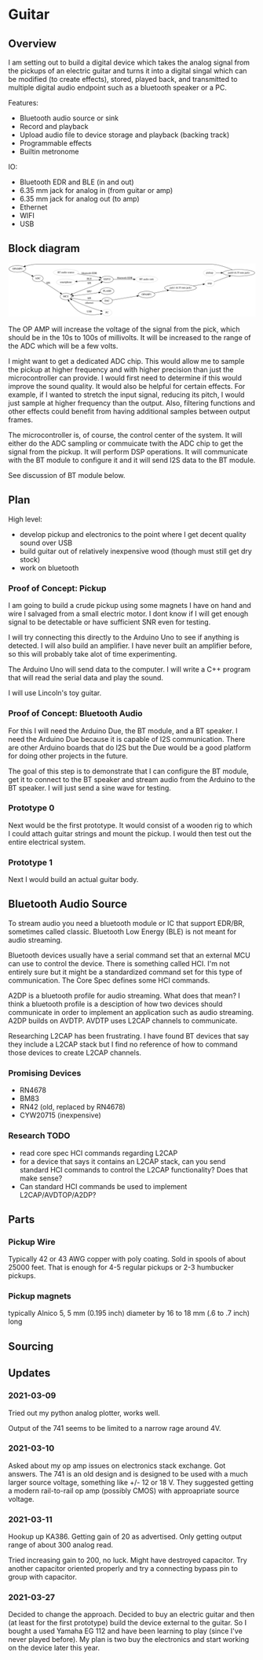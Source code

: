 
# Guitar

## Overview

I am setting out to build a digital device which takes the analog signal from the pickups of an electric guitar and turns it into a digital singal which can be modified (to create effects), stored, played back, and transmitted to multiple digital audio endpoint such as a bluetooth speaker or a PC.

Features:

* Bluetooth audio source or sink
* Record and playback
* Upload audio file to device storage and playback (backing track)
* Programmable effects
* Builtin metronome

IO:

* Bluetooth EDR and BLE (in and out)
* 6.35 mm jack for analog in (from guitar or amp)
* 6.35 mm jack for analog out (to amp)
* Ethernet
* WIFI
* USB

## Block diagram

![](graph/block.svg)

The OP AMP will increase the voltage of the signal from the pick, which should be in the 10s to 100s of millivolts.
It will be increased to the range of the ADC which will be a few volts.

I might want to get a dedicated ADC chip. 
This would allow me to sample the pickup at higher frequency and with higher precision than just the microcontroller can provide.
I would first need to determine if this would improve the sound quality.
It would also be helpful for certain effects.
For example, if I wanted to stretch the input signal, reducing its pitch, I would just sample at higher frequency than the output.
Also, filtering functions and other effects could benefit from having additional samples between output frames.

The microcontroller is, of course, the control center of the system.
It will either do the ADC sampling or commuicate twith the ADC chip to get the signal from the pickup.
It will perform DSP operations.
It will communicate with the BT module to configure it and it will send I2S data to the BT module.

See discussion of BT module below.

## Plan

High level:

* develop pickup and electronics to the point where I get decent quality sound over USB
* build guitar out of relatively inexpensive wood (though must still get dry stock)
* work on bluetooth

### Proof of Concept: Pickup

I am going to build a crude pickup using some magnets I have on hand and wire I salvaged from a small electric motor.
I dont know if I will get enough signal to be detectable or have sufficient SNR even for testing.

I will try connecting this directly to the Arduino Uno to see if anything is detected.
I will also build an amplifier.
I have never built an amplifier before, so this will probably take alot of time experimenting.

The Arduino Uno will send data to the computer.
I will write a C++ program that will read the serial data and play the sound.

I will use Lincoln's toy guitar.

### Proof of Concept: Bluetooth Audio

For this I will need the Arduino Due, the BT module, and a BT speaker.
I need the Arduino Due because it is capable of I2S communication.
There are other Arduino boards that do I2S but the Due would be a good platform for doing other
projects in the future.

The goal of this step is to demonstrate that I can configure the BT module, get it to connect to the BT speaker
and stream audio from the Arduino to the BT speaker.
I will just send a sine wave for testing.

### Prototype 0

Next would be the first prototype. It would consist of a wooden rig to which I could attach guitar strings and mount the pickup.
I would then test out the entire electrical system.

### Prototype 1

Next I would build an actual guitar body.

## Bluetooth Audio Source

To stream audio you need a bluetooth module or IC that support EDR/BR, sometimes called classic. Bluetooth Low Energy (BLE) is not meant for audio streaming.

Bluetooth devices usually have a serial command set that an external MCU can use to control the device.
There is something called HCI. 
I'm not entirely sure but it might be a standardized command set for this type of communication.
The Core Spec defines some HCI commands.

A2DP is a bluetooth profile for audio streaming. 
What does that mean? 
I think a bluetooth profile is a desciption of how two devices should communicate in order to implement an application such as audio streaming.
A2DP builds on AVDTP.
AVDTP uses L2CAP channels to communicate.

Researching L2CAP has been frustrating. 
I have found BT devices that say they include a L2CAP stack but I find no reference of how to command those devices to create L2CAP channels.

### Promising Devices

* RN4678
* BM83
* RN42 (old, replaced by RN4678)
* CYW20715 (inexpensive)

### Research TODO

* read core spec HCI commands regarding L2CAP
* for a device that says it contains an L2CAP stack, can you send standard HCI commands to control the L2CAP functionality? Does that make sense?
* Can standard HCI commands be used to implement L2CAP/AVDTOP/A2DP?

## Parts

### Pickup Wire

Typically 42 or 43 AWG copper with poly coating. Sold in spools of about 25000 feet. 
That is enough for 4-5 regular pickups or 2-3 humbucker pickups.

### Pickup magnets

typically Alnico 5, 5 mm (0.195 inch) diameter by 16 to 18 mm (.6 to .7 inch) long

## Sourcing

## Updates

### 2021-03-09

Tried out my python analog plotter, works well.

Output of the 741 seems to be limited to a narrow rage around 4V.

### 2021-03-10

Asked about my op amp issues on electronics stack exchange.
Got answers.
The 741 is an old design and is designed to be used with a much larger source voltage, something like +/- 12 or 18 V.
They suggested getting a modern rail-to-rail op amp (possibly CMOS) with approapriate source voltage.

### 2021-03-11

Hookup up KA386. Getting gain of 20 as advertised. Only getting output range of about 300 analog read.

Tried increasing gain to 200, no luck. Might have destroyed capacitor.
Try another capacitor oriented properly and try a connecting bypass pin to group with capacitor.

### 2021-03-27

Decided to change the approach. Decided to buy an electric guitar and then (at least for the first prototype) build the device external to the guitar. So I bought a used Yamaha EG 112 and have been learning to play (since I've never played before). My plan is two buy the electronics and start working on the device later this year.








